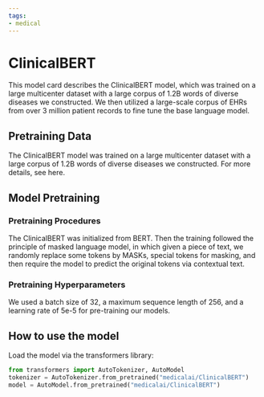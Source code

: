 ```yaml
---
tags:
- medical
---
```

# ClinicalBERT

<!-- Provide a quick summary of what the model is/does. -->

This model card describes the ClinicalBERT model, which was trained on a large multicenter dataset with a large corpus of 1.2B words of diverse diseases we constructed.
We then utilized a large-scale corpus of EHRs from over 3 million patient records to fine tune the base language model.

## Pretraining Data

The ClinicalBERT model was trained on a large multicenter dataset with a large corpus of 1.2B words of diverse diseases we constructed.
For more details, see here. 

## Model Pretraining

### Pretraining Procedures
The ClinicalBERT was initialized from BERT. Then the training followed the principle of masked language model, in which given a piece of text, we randomly replace some tokens by MASKs, 
special tokens for masking, and then require the model to predict the original tokens via contextual text. 

### Pretraining Hyperparameters

We used a batch size of 32, a maximum sequence length of 256, and a learning rate of 5e-5 for pre-training our models. 

## How to use the model

Load the model via the transformers library:
```python
from transformers import AutoTokenizer, AutoModel
tokenizer = AutoTokenizer.from_pretrained("medicalai/ClinicalBERT")
model = AutoModel.from_pretrained("medicalai/ClinicalBERT")
```
